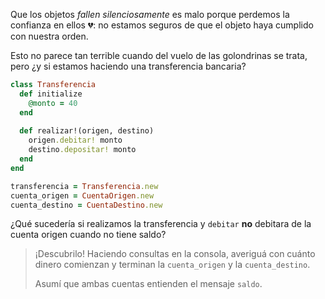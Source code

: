 Que los objetos _fallen silenciosamente_ es malo porque perdemos la confianza en ellos :broken_heart:: no estamos seguros de que el objeto haya cumplido con nuestra orden. 

Esto no parece tan terrible cuando del vuelo de las golondrinas se trata, pero ¿y si estamos haciendo una transferencia bancaria? 

```ruby
class Transferencia
  def initialize
    @monto = 40
  end
  
  def realizar!(origen, destino)
    origen.debitar! monto
    destino.depositar! monto
  end
end

transferencia = Transferencia.new
cuenta_origen = CuentaOrigen.new
cuenta_destino = CuentaDestino.new

```

¿Qué sucedería si realizamos la transferencia y `debitar` **no** debitara de la cuenta origen cuando no tiene saldo?

> ¡Descubrilo! Haciendo consultas en la consola, averiguá con cuánto dinero comienzan y terminan la `cuenta_origen` y la `cuenta_destino`. 
>
> Asumí que ambas cuentas entienden el mensaje `saldo`.

